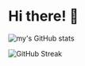 # Hi there! 👋

<!-- This is a comment[![Top Langs](https://github-readme-stats.vercel.app/api/top-langs/?username=kyra-1&layout=pie)](https://github.com/anuraghazra/github-readme-stats) -->
![my's GitHub stats](https://github-readme-stats.vercel.app/api?username=kyra-1&show_icons=true&theme=transparent&hide=contribs,prs,issues&show_icons=true)

![GitHub Streak](https://github-readme-streak-stats.herokuapp.com/?user=kyra-1&theme=radical)

